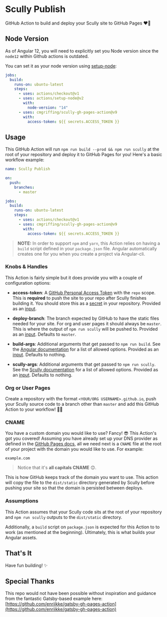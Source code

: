 # Scully Publish

GitHub Action to build and deploy your Scully site to GitHub Pages ❤️🎩

## Node Version

As of Angular 12, you will need to explicitly set you Node version since the `node12` within Github actions is outdated.

You can set it as your node version using [setup-node](https://github.com/actions/setup-node):

```yaml
jobs:
  build:
    runs-on: ubuntu-latest
    steps:
      - uses: actions/checkout@v1
      - uses: actions/setup-node@v2
        with:
          node-version: "14"
      - uses: cmgriffing/scully-gh-pages-action@v9
        with:
          access-token: ${{ secrets.ACCESS_TOKEN }}
```

## Usage

This GitHub Action will run `npm run build --prod && npm run scully` at the root of your repository and
deploy it to GitHub Pages for you! Here's a basic workflow example:

```yml
name: Scully Publish

on:
  push:
    branches:
      - master

jobs:
  build:
    runs-on: ubuntu-latest
    steps:
      - uses: actions/checkout@v1
      - uses: cmgriffing/scully-gh-pages-action@v9
        with:
          access-token: ${{ secrets.ACCESS_TOKEN }}
```

> **NOTE:** In order to support `npm` and `yarn`, this Action relies on having a
> `build` script defined in your `package.json` file. Angular automatically creates one for you when you create a project via Angular-cli.

### Knobs & Handles

This Action is fairly simple but it does provide you with a couple of
configuration options:

- **access-token**: A [GitHub Personal Access Token][github-access-token] with
  the `repo` scope. This is **required** to push the site to your repo after
  Scully finishes building it. You should store this as a [secret][github-repo-secret]
  in your repository. Provided as an [input][github-action-input].

- **deploy-branch**: The branch expected by GitHub to have the static files
  needed for your site. For org and user pages it should always be `master`.
  This is where the output of `npm run scully` will be pushed to. Provided as an
  [input][github-action-input].
  Defaults to `master`.

- **build-args**: Additional arguments that get passed to `npm run build`. See the
  [Angular documentation][angular-build-docs] for a list of allowed options.
  Provided as an [input][github-action-input].
  Defaults to nothing.

- **scully-args**: Additional arguments that get passed to `npm run scully`. See the
  [Scully documentation][scully-build-docs] for a list of allowed options.
  Provided as an [input][github-action-input].
  Defaults to nothing.

### Org or User Pages

Create a repository with the format `<YOUR/ORG USERNAME>.github.io`, push your
Scully source code to a branch other than `master` and add this GitHub Action to
your workflow! 🚀😃

<!-- ### Repository Pages

Repo pages give you the option to push your static site to either `master` or
`gh-pages` branches. They also work a little different because the URL includes
a trailing path with the repository name, like
`https://username.github.io/reponame/`. You need to tell Scully what the path
prefix is via `gatsby-config.js`:

```js
module.exports = {
  pathPrefix: "/reponame"
};
```

Additionally, you need to tell the `gatsby build` command to use it by passing
the `--prefix-paths` as an argument. Here's an example workflow for that:

```yml
name: Scully Publish

on:
  push:
    branches:
      - dev

jobs:
  build:
    runs-on: ubuntu-latest
    steps:
      - uses: actions/checkout@v1
      - uses: enriikke/gatsby-gh-pages-action@v2
        with:
          access-token: ${{ secrets.ACCESS_TOKEN }}
          deploy-branch: gh-pages
          gatsby-args: --prefix-paths
``` -->

### CNAME

You have a custom domain you would like to use? Fancy! 😎 This Action's got you
covered! Assuming you have already set up your DNS provider as defined in the
[GitHub Pages docs][github-pages-domain-docs], all we need next is a `CNAME`
file at the root of your project with the domain you would like to use. For
example:

```CNAME
example.com
```

> Notice that it's **all capitals CNAME** 😊.

This is how GitHub keeps track of the domain you want to use. This action will
copy the file to the `dist/static` directory generated by Scully before pushing your
site so that the domain is persisted between deploys.

### Assumptions

This Action assumes that your Scully code sits at the root of your repository
and `npm run scully` outputs to the `dist/static` directory.

<!-- As of this writing, Scully
doesn't provide a way to customize the build directory so this should be a safe
assumption. -->

Additionally, a `build` script on `package.json` is expected for this Action to
to work (as mentioned at the beginning). Ultimately, this is what builds your Angular assets.

## That's It

Have fun building! ✨

[angular-build-docs]: https://angular.io/cli/build
[scully-build-docs]: https://github.com/scullyio/scully/blob/master/docs/getting-started.md#build
[github-access-token]: https://help.github.com/articles/creating-a-personal-access-token-for-the-command-line
[github-action-input]: https://help.github.com/en/actions/automating-your-workflow-with-github-actions/creating-and-using-encrypted-secrets#using-encrypted-secrets-in-a-workflow
[github-pages-domain-docs]: https://help.github.com/en/articles/using-a-custom-domain-with-github-pages
[github-repo-secret]: https://help.github.com/en/actions/automating-your-workflow-with-github-actions/creating-and-using-encrypted-secrets#creating-encrypted-secrets

## Special Thanks

This repo would not have been possible without inspiration and guidance from the fantastic Gatsby-based example here: [https://github.com/enriikke/gatsby-gh-pages-action](https://github.com/enriikke/gatsby-gh-pages-action)
